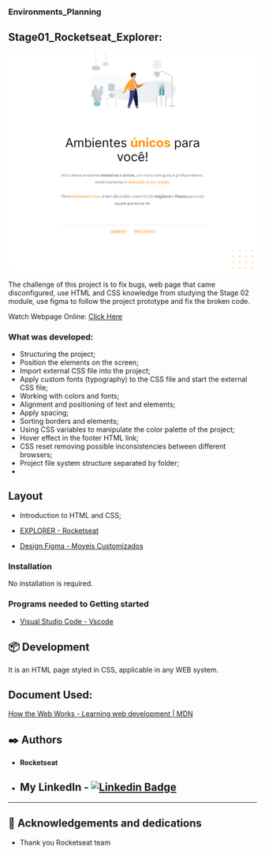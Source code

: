 ### Environments_Planning
##  Stage01_Rocketseat_Explorer: 

<img src="./preview.png"> 

  The challenge of this project is to fix bugs, web page that came disconfigured, use HTML and CSS knowledge from studying the Stage 02 module, use figma to follow the project prototype and fix the broken code. 

  Watch Webpage Online: [Click Here](https://ludiemert.github.io/Amb_Planejados/)
  
### What was developed:

- Structuring the project;
- Position the elements on the screen;
- Import external CSS file into the project;
- Apply custom fonts (typography) to the CSS file and start the external CSS file;
- Working with colors and fonts;
- Alignment and positioning of text and elements;
- Apply spacing;
- Sorting borders and elements;
- Using CSS variables to manipulate the color palette of the project;
- Hover effect in the footer HTML link;
- CSS reset removing possible inconsistencies between different browsers;
- Project file system structure separated by folder;
- 

## Layout

- Introduction to HTML and CSS;

- [EXPLORER - Rocketseat](https://www.rocketseat.com.br/explorer)
- [Design Figma - Moveis Customizados](https://www.figma.com/file/S8vpYTmkKbcd9e64RFRqX6/Explorer---Projeto-01-(Copy)?node-id=0%3A1)


### Installation

No installation is required.

### Programs needed to Getting started

- [Visual Studio Code - Vscode](https://code.visualstudio.com/)


## 📦 Development

It is an HTML page styled in CSS, applicable in any WEB system.

## Document Used:

[How the Web Works - Learning web development | MDN](https://developer.mozilla.org/pt-BR/docs/Learn/Getting_started_with_the_web/How_the_Web_works)


## ✒️ Authors

 * **Rocketseat**

- ## My LinkedIn - [![Linkedin Badge](https://img.shields.io/badge/-LucianaDiemert-blue?style=flat-square&logo=Linkedin&logoColor=white&link=https://www.linkedin.com/in/lucianadiemert/)](https://www.linkedin.com/in/lucianadiemert/)

-------

## 🎁 Acknowledgements and dedications

* Thank you Rocketseat team

